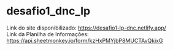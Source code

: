 # desafio1_dnc_lp

Link do site disponibilizado: https://desafio1-lp-dnc.netlify.app/ <br>
Link da Planilha de Informações: https://api.sheetmonkey.io/form/kzHxPMYjbP8MUCTAvQkixG
